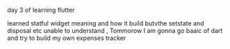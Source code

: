 day 3 of learning flutter 

learned statful widget meaning and how it build butvthe setstate and disposal etc unable to understand , Tommorow I am gonna go baaic of dart and try to build my own expenses tracker 
